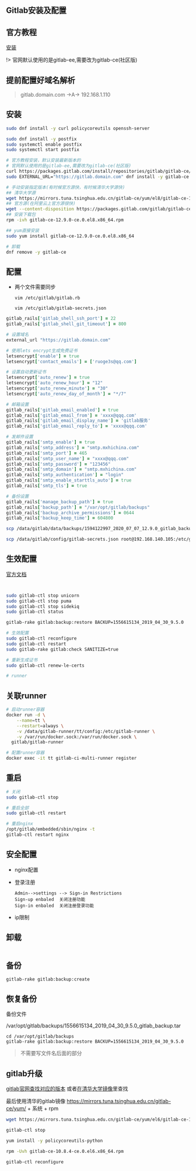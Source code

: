 ## Gitlab安装及配置

## 官方教程

[安装](https://about.gitlab.com/install)

!> 官网默认使用的是gitlab-ee,需要改为gitlab-ce(社区版)

## 提前配置好域名解析

> gitlab.domain.com  ->A-> 192.168.1.110



## 安装

```bash
sudo dnf install -y curl policycoreutils openssh-server

sudo dnf install -y postfix
sudo systemctl enable postfix
sudo systemctl start postfix

# 官方教程安装，默认安装最新版本的
# 官网默认使用的是gitlab-ee,需要改为gitlab-ce(社区版)
curl https://packages.gitlab.com/install/repositories/gitlab/gitlab-ce/script.rpm.sh | sudo bash
sudo EXTERNAL_URL="https://gitlab.domain.com" dnf install -y gitlab-ce:

# 手动安装指定版本(有时候官方源快，有时候清华大学源快)
## 清华大学源
wget https://mirrors.tuna.tsinghua.edu.cn/gitlab-ce/yum/el8/gitlab-ce-12.9.0-ce.0.el8.x86_64.rpm
## 官方源(在阿里云上官方源很快)
wget --content-disposition https://packages.gitlab.com/gitlab/gitlab-ce/packages/el/8/gitlab-ce-12.9.0-ce.0.el8.x86_64.rpm/download.rpm
## 安装下载包
rpm -ivh gitlab-ce-12.9.0-ce.0.el8.x86_64.rpm

## yum直接安装
sudo yum install gitlab-ce-12.9.0-ce.0.el8.x86_64

# 卸载
dnf remove -y gitlab-ce
```

## 配置

- 两个文件需要同步

  `vim /etc/gitlab/gitlab.rb`

  `vim /etc/gitlab/gitlab-secrets.json`

```ruby
gitlab_rails['gitlab_shell_ssh_port'] = 22
gitlab_rails['gitlab_shell_git_timeout'] = 800

# 设置域名
external_url "https://gitlab.domain.com"

# 使用lets encrypt生成免费证书
letsencrypt['enable'] = true
letsencrypt['contact_emails'] = ['ruoge3s@qq.com']

# 设置自动更新证书
letsencrypt['auto_renew'] = true
letsencrypt['auto_renew_hour'] = "12"
letsencrypt['auto_renew_minute'] = "30"
letsencrypt['auto_renew_day_of_month'] = "*/7"

# 邮箱设置
gitlab_rails['gitlab_email_enabled'] = true
gitlab_rails['gitlab_email_from'] = 'xxxx@qqq.com'
gitlab_rails['gitlab_email_display_name'] = 'gitlab服务'
gitlab_rails['gitlab_email_reply_to'] = 'xxxx@qqq.com'

# 发邮件设置
gitlab_rails['smtp_enable'] = true
gitlab_rails['smtp_address'] = "smtp.mxhichina.com"
gitlab_rails['smtp_port'] = 465
gitlab_rails['smtp_user_name'] = "xxxx@qqq.com"
gitlab_rails['smtp_password'] = "123456"
gitlab_rails['smtp_domain'] = "smtp.mxhichina.com"
gitlab_rails['smtp_authentication'] = "login"
gitlab_rails['smtp_enable_starttls_auto'] = true
gitlab_rails['smtp_tls'] = true

# 备份设置
gitlab_rails['manage_backup_path'] = true
gitlab_rails['backup_path'] = "/var/opt/gitlab/backups"
gitlab_rails['backup_archive_permissions'] = 0644
gitlab_rails['backup_keep_time'] = 604800
```

```bash
scp /data/gitlab/data/backups/1594122997_2020_07_07_12.9.0_gitlab_backup.tar  root@192.168.140.105:/var/opt/gitlab/backups

scp /data/gitlab/config/gitlab-secrets.json root@192.168.140.105:/etc/gitlab/gitlab-secrets.json
```

## 生效配置

[官方文档](https://docs.gitlab.com/ce/raketasks/backup_restore.html#backup-restore)

```bash


sudo gitlab-ctl stop unicorn
sudo gitlab-ctl stop puma
sudo gitlab-ctl stop sidekiq
sudo gitlab-ctl status

gitlab-rake gitlab:backup:restore BACKUP=1556615134_2019_04_30_9.5.0

# 生效配置
sudo gitlab-ctl reconfigure
sudo gitlab-ctl restart
sudo gitlab-rake gitlab:check SANITIZE=true

# 重新生成证书
sudo gitlab-ctl renew-le-certs

# runner
```

## 关联runner

```bash
# 启动runner容器
docker run -d \
    --name=tt \
    --restart=always \
    -v /data/gitlab-runner/tt/config:/etc/gitlab-runner \
    -v /var/run/docker.sock:/var/run/docker.sock \
  gitlab/gitlab-runner

# 配置runner容器
docker exec -it tt gitlab-ci-multi-runner register
```

## 重启

```bash
# 关闭
sudo gitlab-ctl stop

# 重启全部
sudo gitlab-ctl restart

# 重启nginx
/opt/gitlab/embedded/sbin/nginx -t
gitlab-ctl restart nginx
```

## 安全配置

- nginx配置

- 登录注册

  ```
  Admin-->settings --> Sign-in Restrictions
  Sign-up enbaled  关闭注册功能
  Sign-in enbaled  关闭注册登录功能
  ```

- ip限制



## 卸载

```

```
## 备份
```
gitlab-rake gitlab:backup:create
```

## 恢复备份
备份文件

/var/opt/gitlab/backups/1556615134_2019_04_30_9.5.0_gitlab_backup.tar

```
cd /var/opt/gitlab/backups
gitlab-rake gitlab:backup:restore BACKUP=1556615134_2019_04_30_9.5.0
```
> 不需要写文件名后面的部分

## gitlab升级

[gitlab官网查找对应的版本](https://packages.gitlab.com/gitlab/gitlab-ce)
或者[在清华大学镜像](https://mirror.tuna.tsinghua.edu.cn/gitlab-ce/yum/)里查找

最后使用清华的gitlab镜像
https://mirrors.tuna.tsinghua.edu.cn/gitlab-ce/yum/ + 系统 + rpm

```bash
wget https://mirrors.tuna.tsinghua.edu.cn/gitlab-ce/yum/el6/gitlab-ce-10.8.4-ce.0.el6.x86_64.rpm

gitlab-ctl stop

yum install -y policycoreutils-python

rpm -Uvh gitlab-ce-10.8.4-ce.0.el6.x86_64.rpm

gitlab-ctl reconfigure
```

